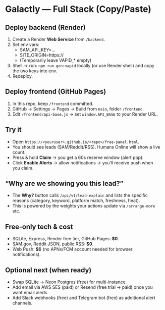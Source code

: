 # Galactly — Full Stack (Copy/Paste)

## Deploy backend (Render)
1) Create a Render **Web Service** from `/backend`.
2) Set env vars:
   - SAM_API_KEY=…
   - SITE_ORIGIN=https://<your-domain>
   - (Temporarily leave VAPID_* empty)
3) Shell → run: `npm run gen:vapid` locally (or use Render shell) and copy the two keys into env.
4) Redeploy.

## Deploy frontend (GitHub Pages)
1) In this repo, keep `/frontend` committed.
2) GitHub → Settings → Pages → Build from `main`, folder `/frontend`.
3) Edit `/frontend/api-base.js` → set `window.API_BASE` to your Render URL.

## Try it
- Open `https://<youruser>.github.io/<repo>/free-panel.html`.
- You should see leads (SAM/Reddit/RSS). Humans Online will show a live count.
- Press & hold **Claim** → you get a 60s reserve window (alert pop).
- Click **Enable Alerts** → allow notifications → you’ll receive push when you claim.

## “Why are we showing you this lead?”
- The **Why?** button calls `/api/v1/lead-explain` and lists the specific reasons (category, keyword, platform match, freshness, heat).
- This is powered by the weights your actions update via `/arrange-more` etc.

## Free-only tech & cost
- SQLite, Express, Render free tier, GitHub Pages: **$0**.
- SAM.gov, Reddit JSON, public RSS: **$0**.
- Web Push: **$0** (no APNs/FCM account needed for browser notifications).

## Optional next (when ready)
- Swap SQLite → Neon Postgres (free) for multi-instance.
- Add email via AWS SES (paid) or Resend (free trial → paid) once you want email alerts.
- Add Slack webhooks (free) and Telegram bot (free) as additional alert channels.
